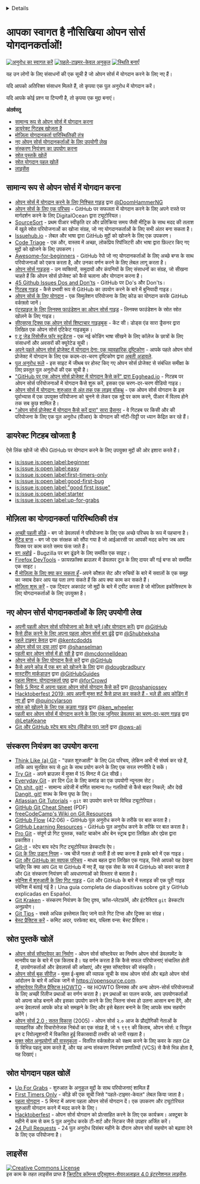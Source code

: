 <!-- Do not translate this -->
<details>
    <ul>
        <li><a href="./README.md"> English </a></li>
        <li><a href="./README-CN.md"> 中文 </a></li>
        <li><a href="./README-RU.md"> русский </a></li>
        <li><a href="./README-RO.md"> Românesc </a></li>
        <li><a href="./README-IT.md"> Italiano </a></li>
        <li><a href="./README-ES.md"> Español </a></li>
        <li><a href="./README-pt-BR.md"> Português (BR) </a></li>
        <li><a href="./README-DE.md"> Deutsch </a></li>
        <li><a href="./README-GR.md"> Ελληνικά </a></li>
        <li><a href="./README-FR.md"> Français </a></li>
        <li><a href="./README-KO.md"> 한국어 </a></li>
        <li><a href="./README-hi-IN.md"> हिंदी </a></li>
    </ul>
</details>

<!-- Do not translate this -->

# आपका स्वागत है नौसिखिया ओपन सोर्स योगदानकर्ताओं!

[![अनुरोध का स्वागत करें](https://img.shields.io/badge/PRs-welcome-brightgreen.svg?style=flat)](http://makeapullrequest.com)
[![पहले-टाइमर-केवल अनुकूल](https://img.shields.io/badge/first--timers--only-friendly-blue.svg)](http://www.firsttimersonly.com/)
[![स्थिति बनाएँ](https://travis-ci.org/freeCodeCamp/how-to-contribute-to-open-source.svg?branch=master)](https://travis-ci.org/freeCodeCamp/how-to-contribute-to-open-source)

यह उन लोगों के लिए संसाधनों की एक सूची है जो ओपन सोर्स में योगदान करने के लिए नए हैं।


यदि आपको अतिरिक्त संसाधन मिलते हैं, तो कृपया एक पुल अनुरोध में योगदान करें।

यदि आपके कोई प्रश्न या टिप्पणी है, तो कृपया एक मुद्दा बनाएं।

**अंतर्वस्तु**

- [सामान्य रूप से ओपन सोर्स में योगदान करना](#contributing-to-open-source-in-general)
- [डायरेक्ट गिटहब खोजता है](#direct-github-searches)
- [मोज़िला योगदानकर्ता पारिस्थितिकी तंत्र](#mozillas-contributor-ecosystem)
- [नए ओपन सोर्स योगदानकर्ताओं के लिए उपयोगी लेख](#useful-articles-for-new-open-source-contributors)
- [संस्करण नियंत्रण का उपयोग करना](#using-version-control)
- [स्रोत पुस्तकें खोलें](#open-source-books)
- [स्रोत योगदान पहल खोलें](#open-source-contribution-initiatives)
- [लाइसेंस](#license)

## सामान्य रूप से ओपन सोर्स में योगदान करना
- [ओपन सोर्स में योगदान करने के लिए निश्चित गाइड](https://medium.freecodecamp.org/the-definitive-guide-to-contributing-to-open-source-900d5f9f2282) द्वारा [@DoomHammerNG](https://twitter.com/DoomHammerNG)
- [ओपन सोर्स के लिए एक परिचय](https://www.digitalocean.com/community/tutorial_series/an-introduction-to-open-source) - GitHub पर सफलता में योगदान करने के लिए अपने रास्ते पर मार्गदर्शन करने के लिए DigitalOcean द्वारा ट्यूटोरियल।
- [SourceSort](https://www.sourcesort.com) - प्रथम पीआर स्वीकृति दर और प्रतिक्रिया समय जैसी मीट्रिक के साथ मदद की तलाश में खुले स्रोत परियोजनाओं का खोजा संग्रह, जो नए योगदानकर्ताओं के लिए सभी अंतर बना सकता है।
- [Issuehub.io](http://issuehub.io/) - लेबल और भाषा द्वारा GitHub मुद्दों को खोजने के लिए एक उपकरण।
- [Code Triage](https://www.codetriage.com/) - एक और, वास्तव में अच्छा, लोकप्रिय रिपॉजिटरी और भाषा द्वारा फ़िल्टर किए गए मुद्दों को खोजने के लिए उपकरण।
- [Awesome-for-beginners](https://github.com/MunGell/awesome-for-beginners) - GitHub रेपो जो नए योगदानकर्ताओं के लिए अच्छे बग्स के साथ परियोजनाओं को एकत्र करता है, और उनका वर्णन करने के लिए लेबल लागू करता है।
- [ओपन सोर्स गाइड्स](https://opensource.guide/) - उन व्यक्तियों, समुदायों और कंपनियों के लिए संसाधनों का संग्रह, जो सीखना चाहते हैं कि ओपन सोर्स प्रोजेक्ट को कैसे चलाना और योगदान करना है।
- [45 Github Issues Dos and Don’ts](https://hackernoon.com/45-github-issues-dos-and-donts-dfec9ab4b612) - GitHub पर Do's और Don'ts।
- [गिटहब गाइड](https://guides.github.com/) - कैसे प्रभावी रूप से GitHub का उपयोग करने के बारे में बुनियादी गाइड।
- [ओपन सोर्स के लिए योगदान](https://github.com/danthareja/contribute-to-open-source) - एक सिमुलेशन परियोजना के लिए कोड का योगदान करके GitHub वर्कफ़्लो जानें।
- [एंटरप्राइज़ के लिए लिनक्स फाउंडेशन का ओपन सोर्स गाइड](https://www.linuxfoundation.org/resources/open-source-guides/) - 
लिनक्स फाउंडेशन के स्रोत स्रोत खोलने के लिए गाइड।
- [सीएसएस ट्रिक्स एक ओपन सोर्स शिष्टाचार गाइडबुक](https://css-tricks.com/open-source-etiquette-guidebook/) - केंट सी। डोड्स एंड सारा ड्रैसनर द्वारा लिखित एक ओपन सोर्स एटिकेट गाइडबुक।
- [ए टू जेड रिसोर्सेज फॉर स्टूडेंट्स](https://github.com/dipakkr/A-to-Z-Resources-for-Students) - एक नई कोडिंग भाषा सीखने के लिए कॉलेज के छात्रों के लिए संसाधनों और अवसरों की क्यूरेटेड सूची।
- [अपने पहले ओपन सोर्स प्रोजेक्ट में योगदान देना: एक व्यावहारिक दृष्टिकोण](https://blog.devcenter.co/contributing-to-your-first-open-source-project-a-practical-approach-1928c4cbdae) - 
आपके पहले ओपन सोर्स प्रोजेक्ट में योगदान के लिए एक कदम-दर-चरण दृष्टिकोण द्वारा [अबती अडावले](https://www.acekyd.com).
- [पुल अनुरोध रूले](http://www.pullrequestroulette.com/) - इस साइट में जीथब पर होस्ट किए गए ओपन सोर्स प्रोजेक्ट से संबंधित समीक्षा के लिए प्रस्तुत पुल अनुरोधों की एक सूची है।
- ["GitHub पर एक ओपन सोर्स प्रोजेक्ट में योगदान कैसे करें" द्वारा Egghead.io](https://egghead.io/courses/how-to-contribute-to-an-open-source-project-on-github) - गिटहब पर ओपन सोर्स परियोजनाओं में योगदान कैसे शुरू करें, इसका एक चरण-दर-चरण वीडियो गाइड।
- [ओपन सोर्स में योगदान: शुरुआत से अंत तक एक लाइव वॉकथ्रू](https://medium.com/@kevinjin/contributing-to-open-source-walkthrough-part-0-b3dc43e6b720) - एक ओपन सोर्स योगदान के इस पूर्वाभ्यास में एक उपयुक्त परियोजना को चुनने से लेकर एक मुद्दे पर काम करने, पीआर में विलय होने तक सब कुछ शामिल है।
- ["ओपन सोर्स प्रोजेक्ट में योगदान कैसे करें द्वारा" सारा ड्रैसनर](https://css-tricks.com/how-to-contribute-to-an-open-source-project/) - वे गिटहब पर किसी और की परियोजना के लिए एक पुल अनुरोध (पीआर) के योगदान की नॉटी-ग्रिट्टी पर ध्यान केंद्रित कर रहे हैं। 

## डायरेक्ट गिटहब खोजता है
ऐसे लिंक खोजें जो सीधे GitHub पर योगदान करने के लिए उपयुक्त मुद्दों की ओर इशारा करते हैं।
- [is:issue is:open label:beginner](https://github.com/search?utf8=%E2%9C%93&q=is%3Aissue+is%3Aopen+label%3Abeginner)
- [is:issue is:open label:easy](https://github.com/search?utf8=%E2%9C%93&q=is%3Aissue+is%3Aopen+label%3Aeasy)
- [is:issue is:open label:first-timers-only](https://github.com/search?utf8=%E2%9C%93&q=is%3Aissue+is%3Aopen+label%3Afirst-timers-only)
- [is:issue is:open label:good-first-bug](https://github.com/search?utf8=%E2%9C%93&q=is%3Aissue+is%3Aopen+label%3Agood-first-bug)
- [is:issue is:open label:"good first issue"](https://github.com/search?utf8=%E2%9C%93&q=is%3Aissue+is%3Aopen+label%3A"good+first+issue")
- [is:issue is:open label:starter](https://github.com/search?utf8=%E2%9C%93&q=is%3Aissue+is%3Aopen+label%3Astarter)
- [is:issue is:open label:up-for-grabs](https://github.com/search?utf8=%E2%9C%93&q=is%3Aissue+is%3Aopen+label%3Aup-for-grabs)

## मोज़िला का योगदानकर्ता पारिस्थितिकी तंत्र
- [अच्छी पहली कीड़े](https://bugzil.la/sw:%22[good%20first%20bug]%22&limit=0) - बग जो डेवलपर्स ने परियोजना के लिए एक अच्छे परिचय के रूप में पहचाना है।
- [मेंटेड बग्स](https://bugzilla.mozilla.org/buglist.cgi?quicksearch=mentor%3A%40) - बग जो एक संरक्षक को सौंपा गया है जो आईआरसी पर आपकी मदद करेगा जब आप फिक्स पर काम करते समय फंस जाते हैं।
- [बग अहोई](http://www.joshmatthews.net/bugsahoy/) - Bugzilla पर बग ढूंढने के लिए समर्पित एक साइट।
- [Firefox DevTools](http://firefox-dev.tools/) - फ़ायरफ़ॉक्स ब्राउज़र में डेवलपर टूल के लिए दायर की गई बग्स को समर्पित एक साइट।
- [मैं मोज़िला के लिए क्या कर सकता हूँ](http://whatcanidoformozilla.org/) - अपने कौशल सेट और रुचियों के बारे में सवालों के एक समूह का जवाब देकर आप यह पता लगा सकते हैं कि आप क्या काम कर सकते हैं।
- [मोज़िला शुरू करें](https://twitter.com/StartMozilla) - एक ट्विटर अकाउंट जो मुद्दों के बारे में ट्वीट करता है जो मोज़िला इकोसिस्टम के लिए योगदानकर्ताओं के लिए उपयुक्त है।

## नए ओपन सोर्स योगदानकर्ताओं के लिए उपयोगी लेख
- [अपनी पहली ओपन सोर्स परियोजना को कैसे चुनें (और योगदान करें)](https://github.com/collections/choosing-projects) द्वारा [@GitHub](https://github.com/github)
- [कैसे ठीक करने के लिए अपना पहला ओपन सोर्स बग ढूंढें](https://medium.freecodecamp.org/finding-your-first-open-source-project-or-bug-to-work-on-1712f651e5ba#.slc8i2h1l) द्वारा [@Shubheksha](https://github.com/Shubheksha)
- [पहले टाइमर केवल](https://kentcdodds.com/blog/first-timers-only) द्वारा [@kentcdodds](https://github.com/kentcdodds)
- [ओपन सोर्स पर दया लाएं](http://www.hanselman.com/blog/BringKindnessBackToOpenSource.aspx) द्वारा [@shanselman](https://github.com/shanselman)
- [पहली बार ओपन सोर्स में हो रही है](https://www.nearform.com/blog/getting-into-open-source-for-the-first-time/) द्वारा [@mcdonnelldean](https://github.com/mcdonnelldean)
- [ओपन सोर्स के लिए योगदान कैसे करें](https://opensource.guide/how-to-contribute/) द्वारा [@GitHub](https://github.com/github)
- [कैसे अपने कोड में एक बग को खोजने के लिए](https://8thlight.com/blog/doug-bradbury/2016/06/29/how-to-find-bug-in-your-code.html) द्वारा [@dougbradbury](https://twitter.com/dougbradbury)
- [मास्टरींग मार्कडाउन](https://guides.github.com/features/mastering-markdown/) द्वारा [@GitHubGuides](https://guides.github.com/)
- [पहला मिशन: योगदानकर्ता पृष्ठ](https://medium.com/@forCrowd/first-mission-contributors-page-df24e6e70705#.2v2g0no29) द्वारा [@forCrowd](https://github.com/forCrowd)
- [सिर्फ 5 मिनट में अपना पहला ओपन सोर्स योगदान कैसे करें](https://medium.freecodecamp.org/how-to-make-your-first-open-source-contribution-in-just-5-minutes-aaad1fc59c9a) द्वारा [@roshanjossey](https://medium.freecodecamp.org/@roshanjossey)
- [Hacktoberfest 2019: आप अपनी मुफ्त शर्ट कैसे प्राप्त कर सकते हैं - भले ही आप कोडिंग में नए हों](https://medium.freecodecamp.org/hacktoberfest-2018-how-you-can-get-your-free-shirt-even-if-youre-new-to-coding-96080dd0b01b) द्वारा [@quincylarson](https://medium.freecodecamp.org/@quincylarson)
- [स्रोत को खोलने के लिए एक कड़वा गाइड](https://medium.com/codezillas/a-bitter-guide-to-open-source-a8e3b6a3c1c4) द्वारा [@ken_wheeler](https://medium.com/@ken_wheeler)
- [पहली बार ओपन सोर्स में योगदान करने के लिए एक जूनियर डेवलपर का चरण-दर-चरण गाइड](https://hackernoon.com/contributing-to-open-source-the-sharks-are-photoshopped-47e22db1ab86) द्वारा [@LetaKeane](http://www.letakeane.com/)
- [Git और GitHub स्टेप बाय स्टेप (विंडोज पर) जानें](https://medium.com/@ows_ali/be93518e06dc) द्वारा [@ows-ali](https://medium.com/@ows_ali)

## संस्करण नियंत्रण का उपयोग करना
- [Think Like (a) Git](http://think-like-a-git.net/) - "उन्नत शुरुआती" के लिए Git परिचय, लेकिन अभी भी संघर्ष कर रहे हैं, ताकि आप सुरक्षित रूप से git के साथ प्रयोग करने के लिए एक सरल रणनीति दे सकें।
- [Try Git](https://try.github.io/) - अपने ब्राउज़र में मुफ्त में 15 मिनट में Git सीखें।
- [Everyday Git](https://git-scm.com/docs/giteveryday) - हर दिन Git के लिए कमांड का एक उपयोगी न्यूनतम सेट।
- [Oh shit, git!](https://ohshitgit.com/) - सामान्य अंग्रेजी में वर्णित सामान्य `गिट` गलतियों से कैसे बाहर निकलें; और देखें [Dangit, git!](https://dangitgit.com/) शपथ के बिना पृष्ठ के लिए।
- [Atlassian Git Tutorials](https://www.atlassian.com/git/tutorials/) - `git` का उपयोग करने पर विभिन्न ट्यूटोरियल।
- [GitHub Git Cheat Sheet](https://education.github.com/git-cheat-sheet-education.pdf) (PDF)
- [freeCodeCamp's Wiki on Git Resources](https://forum.freecodecamp.org/t/wiki-git-resources/13136)
- [GitHub Flow](https://www.youtube.com/watch?v=juLIxo42A_s) (42:06) - GitHub पुल अनुरोध करने के तरीके पर बात करता है।
- [GitHub Learning Resources](https://help.github.com/articles/git-and-github-learning-resources/) - GitHub पुल अनुरोध करने के तरीके पर बात करता है।
- [Pro Git](https://git-scm.com/book/en/v2) - संपूर्ण प्रो गिट पुस्तक, स्कॉट चाकोन और बेन स्ट्राब द्वारा लिखित और एप्रेस द्वारा प्रकाशित।
- [Git-it](https://github.com/jlord/git-it-electron) - स्टेप बाय स्टेप गिट ट्यूटोरियल डेस्कटॉप ऐप।
- [Git के लिए उड़ान नियम](https://github.com/k88hudson/git-flight-rules) - जब चीजें गलत हो जाती हैं तो क्या करना है इसके बारे में एक गाइड।
- [Git और GitHub का व्यापक परिचय](https://codeburst.io/git-good-part-a-e0d826286a2a) - माधव बहल द्वारा लिखित एक गाइड, जिसे आपको यह देखना चाहिए कि क्या आप Git या GitHub में नए हैं, यह एक सेवा के रूप में GitHub को कवर करता है और Git संस्करण नियंत्रण की अवधारणाओं को विस्तार से बताता है।
- [स्पेनिश में शुरुआती के लिए गिट गाइड](https://platzi.github.io/git-slides/#/) - Git और GitHub के बारे में स्लाइड की एक पूरी गाइड स्पेनिश में बताई गई है। Una guía completa de diapositivas sobre git y GitHub explicadas en Español.
- [Git Kraken](https://www.gitkraken.com/git-client) - संस्करण नियंत्रण के लिए दृश्य, क्रॉस-प्लेटफ़ॉर्म, और इंटरैक्टिव `git` डेस्कटॉप अनुप्रयोग।
- [Git Tips](https://github.com/git-tips/tips) - सबसे अधिक इस्तेमाल किए जाने वाले गिट टिप्स और ट्रिक्स का संग्रह।
- [बेस्ट प्रैक्टिस करें](https://sethrobertson.github.io/GitBestPractices/) - कमिट अदर, परफेक्ट बाद, पब्लिश वन्स: बेस्ट प्रैक्टिस।

## स्रोत पुस्तकें खोलें
- [ओपन सोर्स सॉफ्टवेयर का निर्माण](http://producingoss.com/) - ओपन सोर्स सॉफ्टवेयर का निर्माण ओपन सोर्स डेवलपमेंट के मानवीय पक्ष के बारे में एक किताब है। यह वर्णन करता है कि कैसे सफल परियोजनाएं संचालित होती हैं, उपयोगकर्ताओं और डेवलपर्स की अपेक्षाएं, और मुफ्त सॉफ्टवेयर की संस्कृति।
- [ओपन सोर्स बुक सीरीज़](https://opensource.com/resources/ebooks) - मुक्त ई-बुक्स की व्यापक सूची के साथ ओपन सोर्स और बढ़ते ओपन सोर्स आंदोलन के बारे में अधिक जानें से https://opensource.com.
- [सॉफ्टवेयर रिलीज प्रैक्टिस HOWTO](http://en.tldp.org/HOWTO/Software-Release-Practice-HOWTO/) - यह HOWTO लिनक्स और अन्य ओपन-सोर्स परियोजनाओं के लिए अच्छी रिलीज प्रथाओं का वर्णन करता है। इन प्रथाओं का पालन करके, आप उपयोगकर्ताओं को अपना कोड बनाने और इसका उपयोग करने के लिए जितना संभव हो उतना आसान बना देंगे, और अन्य डेवलपर्स आपके कोड को समझने के लिए और इसे बेहतर बनाने के लिए आपके साथ सहयोग करेंगे।
- [ओपन सोर्स 2.0 : सतत विकास](https://archive.org/details/opensources2.000diborich) (2005) - ओपन सोर्स २.० आज के प्रौद्योगिकी नेताओं के व्यावहारिक और विचारोत्तेजक निबंधों का एक संग्रह है, जो १ ९९९ की किताब, ओपन सोर्स: द रिव्यूज़ इन द रिवोल्यूशनरी में विकसित हुई विकासवादी तस्वीर को जारी रखता है।
- [मुक्त स्रोत अनुप्रयोगों की वास्तुकला](http://www.aosabook.org/en/git.html) - वितरित वर्कफ़्लोज़ को सक्षम करने के लिए कवर के तहत Git के विभिन्न पहलू काम करते हैं, और यह अन्य संस्करण नियंत्रण प्रणालियों (VCS) से कैसे भिन्न होता है, यह दिखाएं।

## स्रोत योगदान पहल खोलें
- [Up For Grabs](http://up-for-grabs.net/#/) - शुरुआत के अनुकूल मुद्दों के साथ परियोजनाएं शामिल हैं
- [First Timers Only](http://www.firsttimersonly.com/) - कीड़े की एक सूची जिसे "पहले-टाइमर-केवल" लेबल किया जाता है।
- [पहला योगदान](https://firstcontributions.github.io/) - 5 मिनट में अपना पहला ओपन सोर्स योगदान दें। एक उपकरण और ट्यूटोरियल शुरुआती योगदान करने में मदद करने के लिए।
- [Hacktoberfest](https://hacktoberfest.digitalocean.com/) - ओपन सोर्स योगदान को प्रोत्साहित करने के लिए एक कार्यक्रम। अक्टूबर के महीने में कम से कम 5 पुल अनुरोध करके टी-शर्ट और स्टिकर जैसे उपहार अर्जित करें।
- [24 Pull Requests](https://24pullrequests.com) - 24 पुल अनुरोध दिसंबर महीने के दौरान ओपन सोर्स सहयोग को बढ़ावा देने के लिए एक परियोजना है।

## लाइसेंस
<a rel="license" href="http://creativecommons.org/licenses/by-sa/4.0/"><img alt="Creative Commons License" style="border-width:0" src="https://i.creativecommons.org/l/by-sa/4.0/88x31.png" /></a><br />इस काम के तहत लाइसेंस प्राप्त है <a rel="license" href="http://creativecommons.org/licenses/by-sa/4.0/">क्रिएटिव कॉमन्स एट्रिब्यूशन-शेयरअलाइल 4.0 इंटरनेशनल लाइसेंस</a>.
